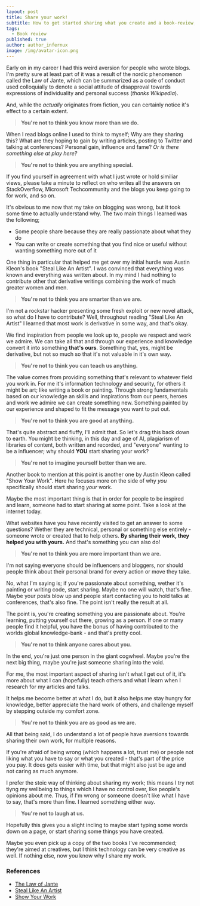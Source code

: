 ```yaml
---
layout: post
title: Share your work!
subtitle: How to get started sharing what you create and a book-review, of sorts.
tags:
  - Book review
published: true
author: author_infernux
image: /img/avatar-icon.png
---
```


Early on in my career I had this weird aversion for people who wrote blogs. I'm pretty sure at least part of it was a result of the nordic phenomenon called the Law of Jante, which can be summarized as a code of conduct used colloquially to denote a social attitude of disapproval towards expressions of individuality and personal success (*thanks Wikipedia*). 

And, while the *actually* originates from fiction, you can certainly notice it's effect to a certain extent.

> **You're not to think you know more than we do.**

When I read blogs online I used to think to myself; Why are they sharing this? What are they hoping to gain by writing articles, posting to Twitter and talking at conferences? Personal gain, influence and fame? *Or is there something else at play here?*

> **You're not to think you are anything special.**

If you find yourself in agreement with what I just wrote or hold similiar views, please take a minute to reflect on who writes all the answers on StackOverflow, Microsoft Techcommunity and the blogs you keep going to for work, and so on.

It's obvious to me now that my take on blogging was wrong, but it took some time to actually understand why. The two main things I learned was the following;

- Some people share because they are really passionate about what they do
- You can write or create something that you find nice or useful without wanting something more out of it

One thing in particular that helped me get over my initial hurdle was Austin Kleon's book "Steal Like An Artist". I was convinced that everything was known and everything was written about. In my mind I had nothing to contribute other that derivative writings combining the work of much greater women and men.

> **You're not to think you are smarter than we are.**

I'm not a rockstar hacker presenting some fresh exploit or new novel attack, so what do I have to contribute? Well, throughout reading "Steal Like An Artist" I learned that most work is derivative in some way, and that's okay. 

We find inspiration from people we look up to, people we respect and work we admire. We can take all that and through our experience and knowledge convert it into something **that's ours**. Something that, yes, might be derivative, but not so much so that it's not valuable in it's own way.

> **You're not to think you can teach us anything.**

The value comes from providing something that's relevant to whatever field you work in. For me it's information technology and security, for others it might be art; like writing a book or painting. Through strong fundamentals based on our knowledge an skills and inspirations from our peers, heroes and work we admire we can create something new. Something painted by our experience and shaped to fit the message you want to put out.

> **You're not to think you are good at anything.**

That's quite abstract and fluffy, I'll admit that. So let's drag this back down to earth. You might be thinking, in this day and age of AI, plagiarism of libraries of content, both written and recorded, and "everyone" wanting to be a influencer; why should **YOU** start sharing your work?

> **You're not to imagine yourself better than we are.**

Another book to mention at this point is another one by Austin Kleon called "Show Your Work". Here he focuses more on the side of why _you_ specifically should start sharing _your_ work. 

Maybe the most important thing is that in order for people to be inspired and learn, someone had to start sharing at some point. Take a look at the internet today. 

What websites have you have recently visited to get an answer to some questions? Wether they are technical, personal or something else entirely - someone wrote or created that to help others. **By sharing their work, they helped you with yours.** And that's something you can also do!

> **You're not to think you are more important than we are.**

I'm not saying everyone should be influencers and bloggers, nor should people think about their personal brand for every action or move they take. 

No, what I'm saying is; if you're passionate about something, wether it's painting or writing code, start sharing. Maybe no one will watch, that's fine. Maybe your posts blow up and people start contacting you to hold talks at conferences, that's also fine. The point isn't really the result at all. 

The point is, you're creating something you are passionate about. You're learning, putting yourself out there, growing as a person. If one or many people find it helpful, you have the bonus of having contributed to the worlds global knowledge-bank - and that's pretty cool.

> **You're not to think anyone cares about you.**

In the end, you're just one person in the giant cogwheel. Maybe you're the next big thing, maybe you're just someone sharing into the void. 

For me, the most important aspect of sharing isn't what I get out of it, it's more about what I can (hopefully) teach others and what I learn when I research for my articles and talks. 

It helps me become better at what I do, but it also helps me stay hungry for knowledge, better appreciate the hard work of others, and challenge myself by stepping outside my comfort zone.

> **You're not to think you are as good as we are.**

All that being said, I do understand a lot of people have aversions towards sharing their own work, for multiple reasons. 

If you're afraid of being wrong (which happens a lot, trust me) or people not liking what you have to say or what you created - that's part of the price you pay. It does gets easier with time, but that might also just be age and not caring as much anymore. 

I prefer the stoic way of thinking about sharing my work; this means I try not tiyng my wellbeing to things which I have no control over, like people's opinions about me. Thus, if I'm wrong or someone doesn't like what I have to say, that's more than fine. I learned something either way.

> **You're not to laugh at us.**

Hopefully this gives you a slight incling to maybe start typing some words down on a page, or start sharing some things you have created. 

Maybe you even pick up a copy of the two books I've recommended; they're aimed at creatives, but I think technology can be very creative as well. If nothing else, now you know why I share my work.

### References

- [The Law of Jante](https://en.wikipedia.org/wiki/Law_of_Jante)
- [Steal Like An Artist](https://www.amazon.com/Steal-Like-Artist-Things-Creative/dp/0761169253)
- [Show Your Work](https://www.amazon.com/Show-Your-Work-Austin-Kleon/dp/076117897X)
